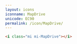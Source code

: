 ```yaml
---
layout: icons
iconname: MapDrive
unicode: EC90
permalink: /icon/MapDrive/
---
```


``` html
<i class="mi mi-MapDrive"></i>
```
